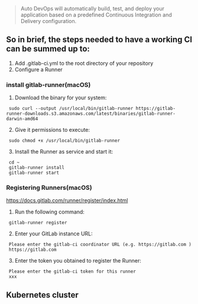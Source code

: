 > Auto DevOps will automatically build, test, and deploy your application based on a predefined Continuous Integration and Delivery configuration.

## So in brief, the steps needed to have a working CI can be summed up to:
1. Add .gitlab-ci.yml to the root directory of your repository
2. Configure a Runner

### install gitlab-runner(macOS)
1. Download the binary for your system:
```
 sudo curl --output /usr/local/bin/gitlab-runner https://gitlab-runner-downloads.s3.amazonaws.com/latest/binaries/gitlab-runner-darwin-amd64
```

2. Give it permissions to execute:
```
 sudo chmod +x /usr/local/bin/gitlab-runner
```

3. Install the Runner as service and start it:
```
 cd ~
 gitlab-runner install
 gitlab-runner start
```

### Registering Runners(macOS)
https://docs.gitlab.com/runner/register/index.html
1. Run the following command:
```
 gitlab-runner register
```
2. Enter your GitLab instance URL:
```
 Please enter the gitlab-ci coordinator URL (e.g. https://gitlab.com )
 https://gitlab.com
```
3. Enter the token you obtained to register the Runner:
```
 Please enter the gitlab-ci token for this runner
 xxx
```

## Kubernetes cluster
